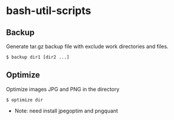 # bash-util-scripts


## Backup

Generate tar.gz backup file with exclude work directories and files.
```
$ backup dir1 [dir2 ...]
```


## Optimize

Optimize images JPG and PNG in the directory

```
$ optimize dir
```

* Note: need install jpegoptim and pngquant
